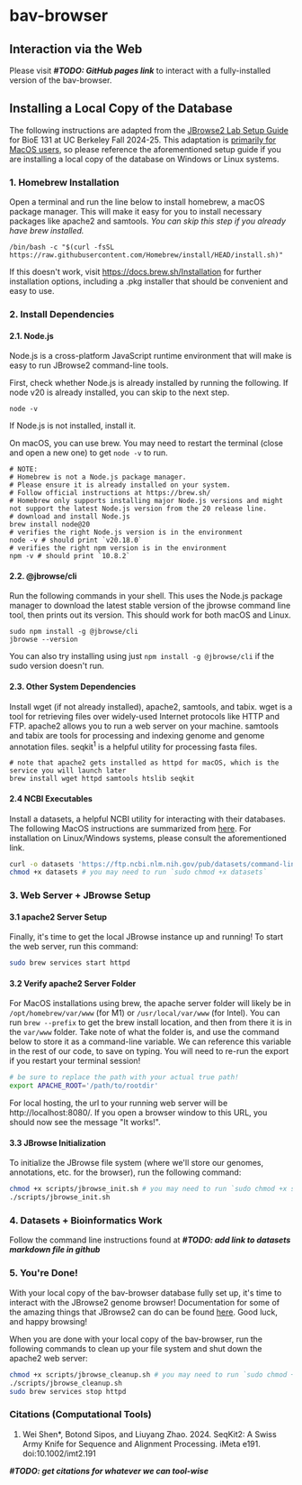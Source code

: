 # bav-browser

## Interaction via the Web

Please visit ***#TODO: GitHub pages link*** to interact with a fully-installed version of the bav-browser.

## Installing a Local Copy of the Database

The following instructions are adapted from the [JBrowse2 Lab Setup Guide](https://github.com/bioe131/lab_8_fa24/blob/main/README.md) for BioE 131 at UC Berkeley Fall 2024-25. This adaptation is <ins>primarily for MacOS users</ins>, so please reference the aforementioned setup guide if you are installing a local copy of the database on Windows or Linux systems.

### 1. Homebrew Installation

Open a terminal and run the line below to install homebrew, a macOS package manager. This will make it easy for you to install necessary packages like apache2 and samtools. _You can skip this step if you already have brew installed._

```
/bin/bash -c "$(curl -fsSL https://raw.githubusercontent.com/Homebrew/install/HEAD/install.sh)"
```
If this doesn't work, visit https://docs.brew.sh/Installation for further installation options, including a .pkg installer that should be convenient and easy to use.

### 2. Install Dependencies

#### 2.1. Node.js

Node.js is a cross-platform JavaScript runtime environment that will make is easy to run JBrowse2 command-line tools.

First, check whether Node.js is already installed by running the following. If node v20 is already installed, you can skip to the next step.

```
node -v
```

If Node.js is not installed, install it.

On macOS, you can use brew. You may need to restart the terminal (close and open a new one) to get `node -v` to run.

```
# NOTE:
# Homebrew is not a Node.js package manager.
# Please ensure it is already installed on your system.
# Follow official instructions at https://brew.sh/
# Homebrew only supports installing major Node.js versions and might not support the latest Node.js version from the 20 release line.
# download and install Node.js
brew install node@20
# verifies the right Node.js version is in the environment
node -v # should print `v20.18.0`
# verifies the right npm version is in the environment
npm -v # should print `10.8.2`
```

#### 2.2. @jbrowse/cli

Run the following commands in your shell. This uses the Node.js package manager to download the latest stable version of the jbrowse command line tool, then prints out its version. This should work for both macOS and Linux.

```
sudo npm install -g @jbrowse/cli
jbrowse --version
```

You can also try installing using just `npm install -g @jbrowse/cli` if the sudo version doesn't run. 

#### 2.3. Other System Dependencies

Install wget (if not already installed), apache2, samtools, and tabix. wget is a tool for retrieving files over widely-used Internet protocols like HTTP and FTP. apache2 allows you to run a web server on your machine. samtools and tabix are tools for processing and indexing genome and genome annotation files. seqkit<sup>1</sup> is a helpful utility for processing fasta files.

```
# note that apache2 gets installed as httpd for macOS, which is the service you will launch later
brew install wget httpd samtools htslib seqkit
```

#### 2.4 NCBI Executables

Install a datasets, a helpful NCBI utility for interacting with their databases. The following MacOS instructions are summarized from [here](https://www.ncbi.nlm.nih.gov/datasets/docs/v2/download-and-install/). For installation on Linux/Windows systems, please consult the aforementioned link.

```bash
curl -o datasets 'https://ftp.ncbi.nlm.nih.gov/pub/datasets/command-line/v2/mac/datasets'
chmod +x datasets # you may need to run `sudo chmod +x datasets`
```

### 3. Web Server + JBrowse Setup

#### 3.1 apache2 Server Setup

Finally, it's time to get the local JBrowse instance up and running! To start the web server, run this command: 

```bash
sudo brew services start httpd
```

#### 3.2 Verify apache2 Server Folder

For MacOS installations using brew, the apache server folder will likely be in `/opt/homebrew/var/www` (for M1) or `/usr/local/var/www` (for Intel). You can run `brew --prefix` to get the brew install location, and then from there it is in the `var/www` folder. Take note of what the folder is, and use the command below to store it as a command-line variable. We can reference this variable in the rest of our code, to save on typing. You will need to re-run the export if you restart your terminal session!

```bash
# be sure to replace the path with your actual true path!
export APACHE_ROOT='/path/to/rootdir'
```

For local hosting, the url to your running web server will be http://localhost:8080/. If you open a browser window to this URL, you should now see the message "It works!".

#### 3.3 JBrowse Initialization

To initialize the JBrowse file system (where we'll store our genomes, annotations, etc. for the browser), run the following command:

```bash
chmod +x scripts/jbrowse_init.sh # you may need to run `sudo chmod +x scripts/jbrowse_init.sh`
./scripts/jbrowse_init.sh
```

### 4. Datasets + Bioinformatics Work

Follow the command line instructions found at ***#TODO: add link to datasets markdown file in github***

### 5. You're Done!

With your local copy of the bav-browser database fully set up, it's time to interact with the JBrowse2 genome browser! Documentation for some of the amazing things that JBrowse2 can do can be found [here](https://jbrowse.org/jb2/docs/). Good luck, and happy browsing!

When you are done with your local copy of the bav-browser, run the following commands to clean up your file system and shut down the apache2 web server:

```bash
chmod +x scripts/jbrowse_cleanup.sh # you may need to run `sudo chmod +x scripts/jbrowse_cleanup.sh`
./scripts/jbrowse_cleanup.sh
sudo brew services stop httpd
```

### Citations (Computational Tools)

1. Wei Shen*, Botond Sipos, and Liuyang Zhao. 2024. SeqKit2: A Swiss Army Knife for Sequence and Alignment Processing. iMeta e191. doi:10.1002/imt2.191

***#TODO: get citations for whatever we can tool-wise***